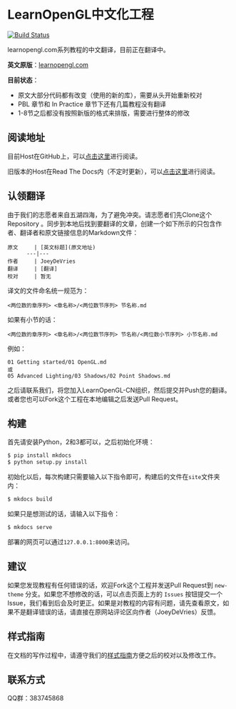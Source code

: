 # LearnOpenGL中文化工程

[![Build Status](https://travis-ci.org/LearnOpenGL-CN/LearnOpenGL-CN.svg?branch=new-theme)](https://travis-ci.org/LearnOpenGL-CN/LearnOpenGL-CN)

learnopengl.com系列教程的中文翻译，目前正在翻译中。

**英文原版**：[learnopengl.com](http://learnopengl.com/)

**目前状态**：

- 原文大部分代码都有改变（使用的新的库），需要从头开始重新校对
- PBL 章节和 In Practice 章节下还有几篇教程没有翻译
- 1-8节之后都没有按照新版的格式来排版，需要进行整体的修改

## 阅读地址

目前Host在GitHub上，可以[点击这里](https://learnopengl-cn.github.io/)进行阅读。

旧版本的Host在Read The Docs内（不定时更新），可以[点击这里](http://learnopengl-cn.readthedocs.io/)进行阅读。

## 认领翻译

由于我们的志愿者来自五湖四海，为了避免冲突。请志愿者们先Clone这个Repository 。同步到本地后找到要翻译的文章，创建一个如下所示的只包含作者、翻译者和原文链接信息的Markdown文件：

```
原文     | [英文标题](原文地址)
      ---|---
作者     | JoeyDeVries
翻译     | [翻译]
校对     | 暂无
```

译文的文件命名统一规范为：

```
<两位数的章序列> <章名称>/<两位数节序列> 节名称.md
```

如果有小节的话：

```
<两位数的章序列> <章名称>/<两位数节序列> 节名称/<两位数小节序列> 小节名称.md
```

例如：

```
01 Getting started/01 OpenGL.md
或
05 Advanced Lighting/03 Shadows/02 Point Shadows.md
```

之后请联系我们，将您加入LearnOpenGL-CN组织，然后提交并Push您的翻译。或者您也可以Fork这个工程在本地编辑之后发送Pull Request。

## 构建

首先请安装Python，2和3都可以，之后初始化环境：

```bash
$ pip install mkdocs
$ python setup.py install
```

初始化以后，每次构建只需要输入以下指令即可，构建后的文件在`site`文件夹内：

```bash
$ mkdocs build
```

如果只是想测试的话，请输入以下指令：

```bash
$ mkdocs serve
```

部署的网页可以通过`127.0.0.1:8000`来访问。

## 建议

如果您发现教程有任何错误的话，欢迎Fork这个工程并发送Pull Request到 `new-theme` 分支。如果您不想修改的话，可以点击页面上方的 `Issues` 按钮提交一个Issue，我们看到后会及时更正。如果是对教程的内容有问题，请先查看原文，如果不是翻译错误的话，请直接在原网站评论区向作者（JoeyDeVries）反馈。

## 样式指南

在文档的写作过程中，请遵守我们的[样式指南](https://github.com/LearnOpenGL-CN/LearnOpenGL-CN/blob/new-theme/styleguide.md)方便之后的校对以及修改工作。

## 联系方式

QQ群：383745868